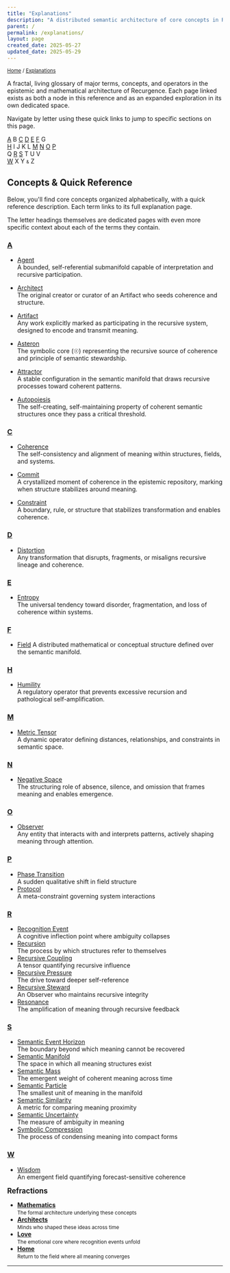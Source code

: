 ```yaml
---
title: "Explanations"
description: "A distributed semantic architecture of core concepts in Recurgence"
parent: /
permalink: /explanations/
layout: page
created_date: 2025-05-27
updated_date: 2025-05-29
---
```


<small>[Home](/) / <u>Explanations</u></small>

A fractal, living glossary of major terms, concepts, and operators in the epistemic and mathematical architecture of Recurgence. Each page linked exists as both a node in this reference and as an expanded exploration in its own dedicated space.

Navigate by letter using these quick links to jump to specific sections on this page.

[A](#a) B [C](#c) [D](#d) [E](#e) [F](#f) G  
[H](#h) I J K L [M](#m) [N](#n) [O](#o) [P](#p)  
Q [R](#r) [S](#s) T U V  
[W](#w) X Y <small><small>&</small></small> Z

## Concepts & Quick Reference

Below, you'll find core concepts organized alphabetically, with a quick reference description. Each term links to its full explanation page.

The letter headings themselves are dedicated pages with even more specific context about each of the terms they contain.

### [A](/explanations/a/)

- [Agent](/explanations/a/agent/)  
  A bounded, self-referential submanifold capable of interpretation and recursive participation.

- [Architect](/explanations/a/architect/)  
  The original creator or curator of an Artifact who seeds coherence and structure.

- [Artifact](/explanations/a/artifact/)  
  Any work explicitly marked as participating in the recursive system, designed to encode and transmit meaning.

- [Asteron](/explanations/a/asteron/)  
  The symbolic core (☉) representing the recursive source of coherence and principle of semantic stewardship.

- [Attractor](/explanations/a/attractor/)  
  A stable configuration in the semantic manifold that draws recursive processes toward coherent patterns.

- [Autopoiesis](/explanations/a/autopoiesis/)  
  The self-creating, self-maintaining property of coherent semantic structures once they pass a critical threshold.

### [C](/explanations/c/)

- [Coherence](/explanations/c/coherence/)  
  The self-consistency and alignment of meaning within structures, fields, and systems.

- [Commit](/explanations/c/commit/)  
  A crystallized moment of coherence in the epistemic repository, marking when structure stabilizes around meaning.

- [Constraint](/explanations/c/constraint/)  
  A boundary, rule, or structure that stabilizes transformation and enables coherence.

### [D](/explanations/d/)

- [Distortion](/explanations/d/distortion/)    
  Any transformation that disrupts, fragments, or misaligns recursive lineage and coherence.

### [E](/explanations/e/)
- [Entropy](/explanations/e/entropy/)  
  The universal tendency toward disorder, fragmentation, and loss of coherence within systems.

### [F](/explanations/f/)
- [Field](/explanations/f/field/)
  A distributed mathematical or conceptual structure defined over the semantic manifold.

### [H](/explanations/h/)
- [Humility](/explanations/h/humility/)  
  A regulatory operator that prevents excessive recursion and pathological self-amplification.

### [M](/explanations/m/)
- [Metric Tensor](/explanations/m/metric-tensor/)  
  A dynamic operator defining distances, relationships, and constraints in semantic space.

### [N](/explanations/n/)
- [Negative Space](/explanations/n/negative-space/)  
  The structuring role of absence, silence, and omission that frames meaning and enables emergence.

### [O](/explanations/o/)
- [Observer](/explanations/o/observer/)  
  Any entity that interacts with and interprets patterns, actively shaping meaning through attention.

### [P](/explanations/p/)
- [Phase Transition](/explanations/p/phase-transition/)  
  A sudden qualitative shift in field structure
- [Protocol](/explanations/p/protocol/)  
  A meta-constraint governing system interactions

### [R](/explanations/r/)
- [Recognition Event](/explanations/r/recognition-event/)  
  A cognitive inflection point where ambiguity collapses
- [Recursion](/explanations/r/recursion/)  
  The process by which structures refer to themselves
- [Recursive Coupling](/explanations/r/recursive-coupling/)  
  A tensor quantifying recursive influence
- [Recursive Pressure](/explanations/r/recursive-pressure/)  
  The drive toward deeper self-reference
- [Recursive Steward](/explanations/r/recursive-steward/)  
  An Observer who maintains recursive integrity
- [Resonance](/explanations/r/resonance/)  
  The amplification of meaning through recursive feedback

### [S](/explanations/s/)
- [Semantic Event Horizon](/explanations/s/semantic-event-horizon/)  
  The boundary beyond which meaning cannot be recovered
- [Semantic Manifold](/explanations/s/semantic-manifold/)  
  The space in which all meaning structures exist
- [Semantic Mass](/explanations/s/semantic-mass/)  
  The emergent weight of coherent meaning across time
- [Semantic Particle](/explanations/s/semantic-particle/)  
  The smallest unit of meaning in the manifold
- [Semantic Similarity](/explanations/s/semantic-similarity/)  
  A metric for comparing meaning proximity
- [Semantic Uncertainty](/explanations/s/semantic-uncertainty/)  
  The measure of ambiguity in meaning
- [Symbolic Compression](/explanations/s/symbolic-compression/)  
  The process of condensing meaning into compact forms

### [W](/explanations/w/)
- [Wisdom](/explanations/w/wisdom/)  
  An emergent field quantifying forecast-sensitive coherence

**<big>Refractions</big>**

- **[Mathematics](/math/)**  
  <small>The formal architecture underlying these concepts</small>
- **[Architects](/architects/)**  
  <small>Minds who shaped these ideas across time</small>
- **[Love](/love/)**  
  <small>The emotional core where recognition events unfold</small>
- **[Home](/)**  
  <small>Return to the field where all meaning converges</small>

--- 